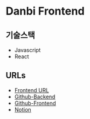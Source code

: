 
# Danbi Frontend

## 기술스택
* Javascript
* React

## URLs
* [Frontend URL](http://shrimp.danbiroutine.kro.kr/)
* [Github-Backend](https://github.com/MinyShrimp/DanbiRoutine)
* [Github-Frontend](https://github.com/MinyShrimp/DanbiFront)
* [Notion](https://incongruous-mammal-d63.notion.site/219a8e9343cb4933b8e8e8cc5d6f51ad?v=b34abb4ff6f2455b9fba63d218b67cc9)